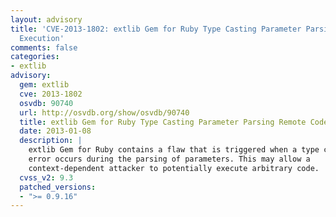 ```yaml
---
layout: advisory
title: 'CVE-2013-1802: extlib Gem for Ruby Type Casting Parameter Parsing Remote Code
  Execution'
comments: false
categories:
- extlib
advisory:
  gem: extlib
  cve: 2013-1802
  osvdb: 90740
  url: http://osvdb.org/show/osvdb/90740
  title: extlib Gem for Ruby Type Casting Parameter Parsing Remote Code Execution
  date: 2013-01-08
  description: |
    extlib Gem for Ruby contains a flaw that is triggered when a type casting
    error occurs during the parsing of parameters. This may allow a
    context-dependent attacker to potentially execute arbitrary code.
  cvss_v2: 9.3
  patched_versions:
  - ">= 0.9.16"
---
```

